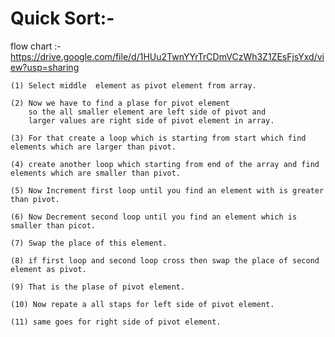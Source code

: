 # Quick Sort:-

flow chart :- https://drive.google.com/file/d/1HUu2TwnYYrTrCDmVCzWh3Z1ZEsFjsYxd/view?usp=sharing

    (1) Select middle  element as pivot element from array.

    (2) Now we have to find a plase for pivot element 
        so the all smaller element are left side of pivot and 
        larger values are right side of pivot element in array.

    (3) For that create a loop which is starting from start which find elements which are larger than pivot.

    (4) create another loop which starting from end of the array and find elements which are smaller than pivot.

    (5) Now Increment first loop until you find an element with is greater than pivot.

    (6) Now Decrement second loop until you find an element which is smaller than picot.

    (7) Swap the place of this element.

    (8) if first loop and second loop cross then swap the place of second element as pivot.

    (9) That is the plase of pivot element.

    (10) Now repate a all staps for left side of pivot element.

    (11) same goes for right side of pivot element.
    